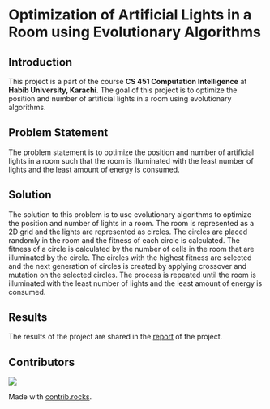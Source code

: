 # Optimization of Artificial Lights in a Room using Evolutionary Algorithms

## Introduction
This project is a part of the course **CS 451 Computation Intelligence** at **Habib University, Karachi**. The goal of this project is to optimize the position and number of artificial lights in a room using evolutionary algorithms. 

## Problem Statement
The problem statement is to optimize the position and number of artificial lights in a room such that the room is illuminated with the least number of lights and the least amount of energy is consumed.

## Solution
The solution to this problem is to use evolutionary algorithms to optimize the position and number of lights in a room. The room is represented as a 2D grid and the lights are represented as circles. The circles are placed randomly in the room and the fitness of each circle is calculated. The fitness of a circle is calculated by the number of cells in the room that are illuminated by the circle. The circles with the highest fitness are selected and the next generation of circles is created by applying crossover and mutation on the selected circles. The process is repeated until the room is illuminated with the least number of lights and the least amount of energy is consumed.

## Results
The results of the project are shared in the [report](Report\Optimizing_Illumination__Using_an_Evolutionary_Algorithm_to_Balance_Artificial_and_Natural_Light_in_Rooms.pdf) of the project.

## Contributors

<a href="https://github.com/aliasgharchakera/lights-optimization-using-evolutionary-algorithms/graphs/contributors">
  <img src="https://contrib.rocks/image?repo=aliasgharchakera/lights-optimization-using-evolutionary-algorithms" />
</a>

Made with [contrib.rocks](https://contrib.rocks).